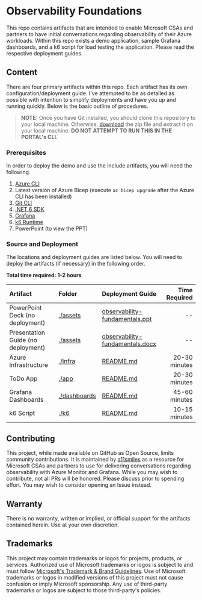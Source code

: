 # Observability Foundations

This repo contains artifacts that are intended to enable Microsoft CSAs and partners to have initial conversations regarding observability of their Azure workloads. Within this repo exists a demo application, sample Grafana dashboards, and a k6 script for load testing the application. Please read the respective deployment guides.

## Content

There are four primary artifacts within this repo. Each artifact has its own configuration/deployment guide. I've attempted to be as detailed as possible with intention to simplify deployments and have you up and running quickly. Below is the basic outline of procedures.

> **NOTE:** Once you have Git installed, you should clone this repository to your local machine. Otherwise, [download](https://github.com/Azure/observability-foundations/archive/refs/heads/main.zip) the zip file and extract it on your local machine. **DO NOT ATTEMPT TO RUN THIS IN THE PORTAL's CLI.**

### Prerequisites

In order to deploy the demo and use the include artifacts, you will need the following.

1. [Azure CLI](https://learn.microsoft.com/cli/azure/install-azure-cli)
2. Latest version of Azure Bicep (execute `az bicep upgrade` after the Azure CLI has been installed)
3. [Git CLI](https://git-scm.com/book/en/v2/Getting-Started-Installing-Git)
4. [.NET 6 SDK](https://dotnet.microsoft.com/download/dotnet/6.0)
5. [Grafana](https://grafana.com/auth/sign-up/create-user)
6. [k6 Runtime](https://k6.io/docs/get-started/installation/)
7. PowerPoint (to view the PPT)

### Source and Deployment

The locations and deployment guides are listed below. You will need to deploy  the artifacts (if necessary) in the following order.
<!-- markdownlint-disable-next-line MD036 -->
**Total time required: 1-2 hours**

| Artifact | Folder | Deployment Guide | Time Required  |
| :-       | :-     | :-               | -:            |
| PowerPoint Deck (no deployment) | [./assets](./assets) | [observability-fundamentals.ppt](./assets/observability-fundamentals.pptx) | -- |
| Presentation Guide (no deployment) | [./assets](./assets) | [observability-fundamentals.docx](./assets/observability-fundamentals.docx) | -- |
| Azure Infrastructure | [./infra](./infra) | [README.md](./infra/README.md) | 20-30 minutes
| ToDo App | [./app](./app) | [README.md](./app/README.md) | 20-30 minutes
| Grafana Dashboards | [./dashboards](./dashboards) | [README.md](./dashboards/README.md) | 45-60 minutes |
| k6 Script | [./k6](./k6) | [README.md](./k6/README.md) | 10-15 minutes |

## Contributing

This project, while made available on GitHub as Open Source, limits community contributions. It is maintained by [a11smiles](https://github.com/a11smiles) as a resource for Microsoft CSAs and partners to use for delivering conversations regarding observability with Azure Monitor and Grafana. While you may wish to contribute, not all PRs will be honored. Please discuss prior to spending effort. You may wish to consider opening an Issue instead.

## Warranty

There is no warranty, written or implied, or official support for the artifacts contained herein. Use at your own discretion.

## Trademarks

This project may contain trademarks or logos for projects, products, or services. Authorized use of Microsoft trademarks or logos is subject to and must follow [Microsoft's Trademark & Brand Guidelines](https://www.microsoft.com/legal/intellectualproperty/trademarks/usage/general).
Use of Microsoft trademarks or logos in modified versions of this project must not cause confusion or imply Microsoft sponsorship.
Any use of third-party trademarks or logos are subject to those third-party's policies.
